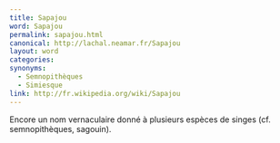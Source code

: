 ```yaml
---
title: Sapajou
word: Sapajou
permalink: sapajou.html
canonical: http://lachal.neamar.fr/Sapajou
layout: word
categories:
synonyms:
  - Semnopithèques
  - Simiesque
link: http://fr.wikipedia.org/wiki/Sapajou
---
```


Encore un nom vernaculaire donné à plusieurs espèces de singes (cf. semnopithèques, sagouin).

